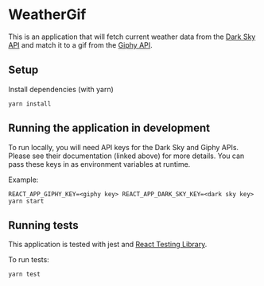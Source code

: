# WeatherGif

This is an application that will fetch current weather data from the [Dark Sky API](https://darksky.net/dev) and match it to a gif from the [Giphy API](https://developers.giphy.com/).

## Setup

Install dependencies (with yarn)

```
yarn install
```

## Running the application in development

To run locally, you will need API keys for the Dark Sky and Giphy APIs. Please see their documentation (linked above) for more details. You can pass these keys in as environment variables at runtime.

Example:

```
REACT_APP_GIPHY_KEY=<giphy key> REACT_APP_DARK_SKY_KEY=<dark sky key> yarn start
```

## Running tests

This application is tested with jest and [React Testing Library](https://github.com/kentcdodds/react-testing-library).

To run tests:

```
yarn test
```
